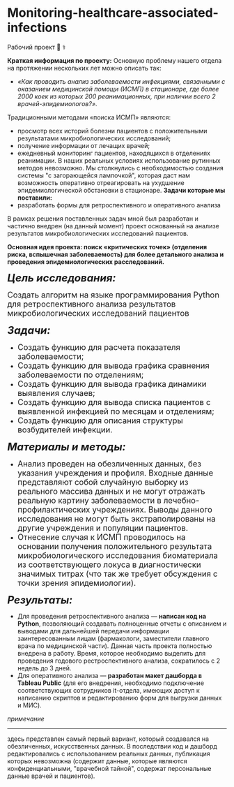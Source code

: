 # Monitoring-healthcare-associated-infections
Рабочий проект  &#128105;   &#9877;


**Краткая информация по проекту:** Основную проблему нашего отдела на протяжении нескольких лет можно описать так: 
* *«Как проводить анализ заболеваемости инфекциями, связанными с оказанием медицинской помощи (ИСМП) в стационаре, где более 2000 коек из которых 200 реанимационных, при наличии всего 2 врачей-эпидемиологов?»*. 


Традиционными методами «поиска ИСМП» являются: 
* просмотр всех историй болезни пациентов с положительными результатами микробиологических исследований; 
* получение информации от лечащих врачей; 
* ежедневный мониторинг пациентов, находящихся в отделениях реанимации. 
В наших реальных условиях использование рутинных методов невозможно. Мы столкнулись с необходимостью создания системы "с загорающейся лампочкой", которая даст нам возможность оперативно отреагировать на ухудшение эпидемиологической обстановки в стационаре. 
**Задачи которые мы поставили:**
* разработать формы для ретроспективного и оперативного анализа


В рамках решения поставленных задач мной был разработан и частично внедрен (на данный момент) проект основанный на анализе результатов микробиологических исследований пациентов. 


**Основная идея проекта: поиск «критических точек» (отделения риска, вспышечная заболеваемость) для более детального анализа и проведения эпидемиологических расследований.**


<font size = 5> ***Цель исследования:*** </font>

<font size = 4> Создать алгоритм на языке программирования Python для ретроспективного анализа результатов микробиологических исследований пациентов  </font>


<font size = 5>***Задачи:***</font>

* <font size = 4 > Создать функцию для расчета показателя заболеваемости; </font>  
* <font size = 4 > Создать функцию для вывода графика сравнения заболеваемости по отделениям; </font>
* <font size = 4 > Создать функцию для вывода графика динамики выявления случаев;</font>
* <font size = 4 > Создать функцию для вывода списка пациентов с выявленной инфекцией по месяцам и отделениям;</font>
* <font size = 4 > Создать функцию для описания структуры возбудителей инфекции.</font>


<font size = 5>***Материалы и методы:***</font>

* <font size = 4 > Анализ проведен на обезличенных данных, без указания учреждения и профиля. Входные данные представляют собой случайную выборку из реального массива данных и не могут отражать реальную картину заболеваемости в лечебно-профилактических учреждениях. Выводы данного исследования не могут быть экстраполированы на другие учреждения и популяции пациентов. </font>  
* <font size = 4 > Отнесение случая к ИСМП проводилось на основании получения положительного результата микробиологического исследования биоматериала из соответствующего локуса в диагностически значимых титрах (что так же требует обсуждения с точки зрения эпидемиологии). </font>


<font size = 5> ***Результаты:*** </font>
* Для проведения ретроспективного анализа — **написан код на Python**, позволяющий создавать полноценные отчеты с описанием и выводами для дальнейшей передачи информации заинтересованным лицам (фармакологи, заместители главного врача по медицинской части). Данная часть проекта полностью внедрена в работу. Время, которое необходимо выделить для проведения годового  рестроспективного анализа, сократилось с 2 недель до 3 дней. 
* Для оперативного анализа — **разработан макет дашборда в Tableau Public** (для его внедрения, необходимо подключение соответствующих сотрудников it-отдела, имеющих доступ к написанию скриптов и редактированию форм для выгрузки данных и МИС).


*примечание*

____________________


здесь представлен самый первый вариант, который создавался на обезличенных, искусственных данных. В последствии код и дашборд редактировались с использованием реальных данных, публикация которых невозможна (содержит данные, которые являются конфиденциальными,  "врачебной тайной", содержат персональные данные врачей и пациентов).
